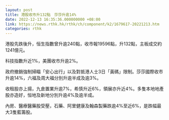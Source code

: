 ```yaml
---
layout: post
title: 港股收市升132點　莎莎升逾14% 　
date: 2022-12-13 16:35:36.000000000 +08:00
link: https://news.rthk.hk/rthk/ch/component/k2/1679617-20221213.htm
categories: rthk
---
```


港股先跌後升，恒生指數曾升逾240點，收市報19596點，升132點，主板成交約1241億元。

科技指數升近1%，美團收市升逾2%。

政府撤銷強制掃瞄「安心出行」以及對抵港人士3日「黃碼」限制。莎莎國際收市升逾14%，六福及周大福分別升逾半成及逾3%。

收租股亦上揚，九倉置業升逾7%，希慎升近6%，領展亦升近4%。多隻本地地產股亦造好，恒地及新地分別升逾4%及逾半成。

內房、醫療醫藥股受壓，石藥、阿里健康及翰森製藥跌逾4%至近6%，是跌幅最大3隻藍籌股。
